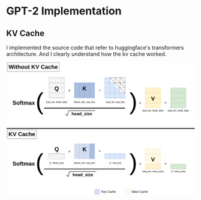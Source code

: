 # GPT-2 Implementation

## KV Cache
I implemented the source code that refer to huggingface's transformers architecture.
And I clearly understand how the kv cache worked.

![KV Cache Illustration](img/kv_cache.png)
